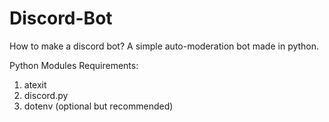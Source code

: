 # Discord-Bot
How to make a discord bot?
A simple auto-moderation bot made in python.

Python Modules Requirements:
1. atexit
2. discord.py
3. dotenv (optional but recommended)
